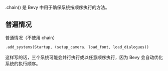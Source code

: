 .chain() 是 Bevy 中用于确保系统按顺序执行的方法。

## 普遍情况
普通情况（不使用 chain）
```rust
.add_systems(Startup, (setup_camera, load_font, load_dialogues))
```
这样写的话，三个系统可能会并行执行或以任意顺序执行，因为 Bevy 会自动优化系统的执行顺序。